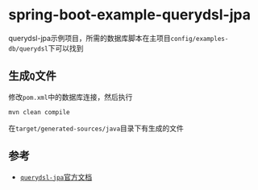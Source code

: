 # spring-boot-example-querydsl-jpa

querydsl-jpa示例项目，所需的数据库脚本在主项目`config/examples-db/querydsl`下可以找到

## 生成`Q`文件

修改`pom.xml`中的数据库连接，然后执行

```shell
mvn clean compile
```

在`target/generated-sources/java`目录下有生成的文件

## 参考
* [`querydsl-jpa`官方文档](http://querydsl.com/static/querydsl/latest/reference/html/ch02.html)

